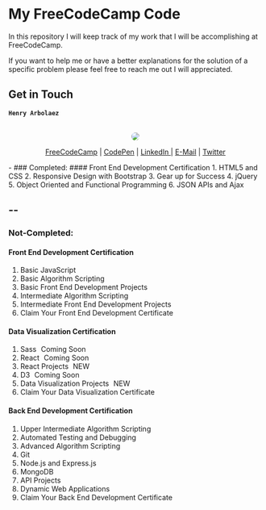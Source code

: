 My FreeCodeCamp Code
====================

In this repository I will keep track of my work that I will be accomplishing at FreeCodeCamp.

If you want to help me or have a better explanations for the solution of a specific problem please feel free to reach me out I will appreciated.

## Get in Touch
**` Henry Arbolaez `**
<br>
<br>

<div align="center" >
	<img src="https://avatars2.githubusercontent.com/u/13140872?v=3&s=128" style="border-radius: 50% !important"> 
</div>
<p align="center">
<a href="http://www.freecodecamp.com/henryarb92" target="_blank">FreeCodeCamp</a> | 
<a href="http://codepen.io/henryarb92" target="_blank"> CodePen</a> | 
<a href="https://www.linkedin.com/in/henryarb92" target="_blank">LinkedIn </a> | 
<a href="mailto:henryarbolaez@gmail.com" target="_blank">E-Mail</a> | 
<a href="https://twitter.com/henryarb92" target="_blank">Twitter</a>
<p>
-
### Completed:
#### Front End Development Certification
1. HTML5 and CSS
2. Responsive Design with Bootstrap
3. Gear up for Success
4. jQuery
5. Object Oriented and Functional Programming
6. JSON APIs and Ajax 

--
--

### Not-Completed:
#### Front End Development Certification
1. Basic JavaScript
2. Basic Algorithm Scripting
3. Basic Front End Development Projects
4. Intermediate Algorithm Scripting
5. Intermediate Front End Development Projects
6. Claim Your Front End Development Certificate

#### Data Visualization Certification
1. Sass   Coming Soon
2. React   Coming Soon
3. React Projects   NEW
4. D3   Coming Soon
5. Data Visualization Projects   NEW
6. Claim Your Data Visualization Certificate

#### Back End Development Certification
1. Upper Intermediate Algorithm Scripting
2. Automated Testing and Debugging
3. Advanced Algorithm Scripting
4. Git
5. Node.js and Express.js
6. MongoDB
7. API Projects
8. Dynamic Web Applications
9. Claim Your Back End Development Certificate
